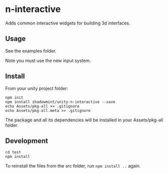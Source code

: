 # n-interactive

Adds common interactive widgets for building 3d interfaces.

## Usage

See the examples folder.

Note you must use the new input system.

## Install

From your unity project folder:

    npm init
    npm install shadowmint/unity-n-interactive --save
    echo Assets/pkg-all >> .gitignore
    echo Assets/pkg-all.meta >> .gitignore

The package and all its dependencies will be installed in
your Assets/pkg-all folder.

## Development

    cd test
    npm install

To reinstall the files from the src folder, run `npm install ..` again.
